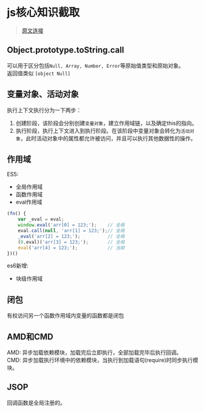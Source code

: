 # js核心知识截取
> [原文连接](https://juejin.im/entry/597008c0f265da6c360a36b2)

## Object.prototype.toString.call
可以用于区分包括`Null, Array, Number, Error`等原始值类型和原始对象。  
返回值类似 `[object Null]`  

## 变量对象、活动对象  
执行上下文执行分为一下两步：  
1. 创建阶段，该阶段会分别创建`变量对象`，建立作用域链，以及确定this的指向。  
2. 执行阶段，执行上下文进入到执行阶段。在该阶段中变量对象会转化为`活动对象`，此时活动对象中的属性都允许被访问，并且可以执行其他数据性的操作。  

## 作用域
ES5:  
+ 全局作用域  
+ 函数作用域  
+ eval作用域  

```js
(fn() {
    var _eval = eval;
    window.eval('arr[0] = 123;');    // 全局
    eval.call(null, 'arr[1] = 123;');// 全局
    _eval('arr[2] = 123;');          // 全局
    (0,eval)('arr[3] = 123;');       // 全局
    eval('arr[4] = 123;');           // 当前
})()
```
es6新增:  
+ 块级作用域  

## 闭包
有权访问另一个函数作用域内变量的函数都是闭包  

## AMD和CMD
AMD: 异步加载依赖模块，加载完后立即执行，全部加载完毕后执行回调。  
CMD: 异步加载执行环境中的依赖模块，当执行到加载语句(require)时同步执行模块。  

## JSOP
回调函数是全局注册的。  

